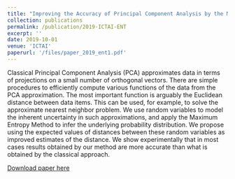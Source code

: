 ```yaml
---
title: "Improving the Accuracy of Principal Component Analysis by the Maximum Entropy Method"
collection: publications
permalink: /publication/2019-ICTAI-ENT
excerpt: ''
date: 2019-10-01
venue: 'ICTAI'
paperurl: '/files/paper_2019_ent1.pdf'
---
```

Classical Principal Component Analysis (PCA) approximates data in terms of projections on a small number of orthogonal vectors. There are simple procedures to efficiently compute various functions of the data from the PCA approximation. The most important function is arguably the Euclidean distance between data items. This can be used, for example, to solve the approximate nearest neighbor problem. We use random variables to model the inherent uncertainty in such approximations, and apply the Maximum Entropy Method to infer the underlying probability distribution. We propose using the expected values of distances between these random variables as improved estimates of the distance. We show experimentally that in most cases results obtained by our method are more accurate than what is obtained by the classical approach.

[Download paper here](/files/paper_2019_ent1.pdf)
